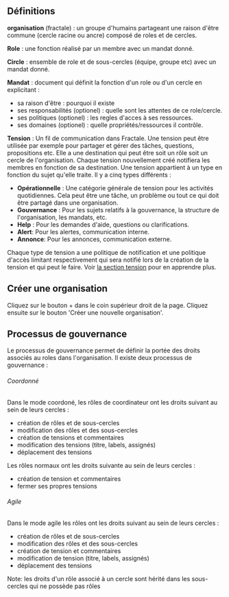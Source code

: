 ## Définitions

**organisation** (fractale) : un groupe d'humains partageant une raison d'être commune (cercle racine ou ancre) composé de roles et de cercles.  

**Role** : une fonction réalisé par un membre avec un mandat donné.   

**Circle** : ensemble de role et de sous-cercles (équipe, groupe etc) avec un mandat donné.  

**Mandat** : document qui définit la fonction d'un role ou d'un cercle en explicitant :

* sa raison d'être : pourquoi il existe
* ses responsabilités (optionel) : quelle sont les attentes de ce role/cercle.
* ses politiques (optionel) : les regles d'acces à ses ressources.
* ses domaines (optionel) : quelle propriétés/ressources il contrôle.

**Tension** : Un fil de communication dans Fractale. Une tension peut être utilisée par exemple pour partager et gérer des tâches, questions, propositions etc. Elle a une destination qui peut être soit un rôle soit un cercle de l'organisation. Chaque tension nouvellement créé notifiera les membres en fonction de sa destination.
Une tension appartient à un type en fonction du sujet qu'elle traite. Il y a cinq types différents :

* **Opérationnelle** : Une catégorie générale de tension pour les activités quotidiennes. Cela peut être une tâche, un problème ou tout ce qui doit être partagé dans une organisation.
* **Gouvernance** : Pour les sujets relatifs à la gouvernance, la structure de l'organisation, les mandats, etc.
* **Help** : Pour les demandes d'aide, questions ou clarifications.
* **Alert**: Pour les alertes, communication interne.
* **Annonce**: Pour les annonces, communication externe.

Chaque type de tension a une politique de notification et une politique d'accès limitant respectivement  qui sera notifié lors de la création de la tension et qui peut le faire.
Voir [la section tension](https://doc.fractale.co/tension) pour en apprendre plus.


## Créer une organisation

Cliquez sur le bouton + dans le coin supérieur droit de la page. Cliquez ensuite sur le bouton 'Créer une nouvelle organisation'.

## Processus de gouvernance

Le processus de gouvernance permet de définir la portée des droits associés au roles dans l'organisation. Il existe deux processus de gouvernance :

###### Coordonné

Dans le mode coordoné, les rôles de coordinateur ont les droits suivant au sein de leurs cercles :

* création de rôles et de sous-cercles
* modification des rôles et des sous-cercles
* création de tensions et commentaires
* modification des tensions (titre, labels, assignés)
* déplacement des tensions

Les rôles normaux ont les droits suivante au sein de leurs cercles :

* création de tension et commentaires 
* fermer ses propres tensions 

###### Agile

Dans le mode agile les rôles ont les droits suivant au sein de leurs cercles :

* création de rôles et de sous-cercles
* modification des rôles et des sous-cercles
* création de tension et commentaires
* modification de tension (titre, labels, assignés)
* déplacement des tensions

Note: les droits d'un rôle associé à un cercle sont hérité dans les sous-cercles qui ne possède pas rôles


